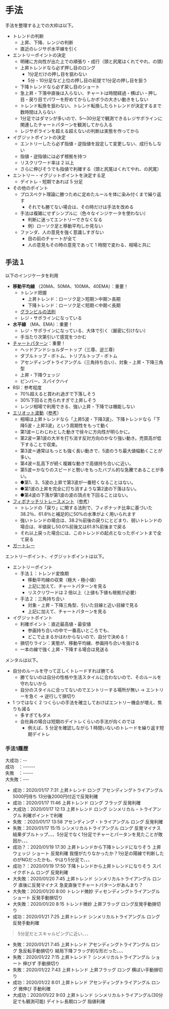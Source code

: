 # 手法

手法を整理する上での大枠は以下。

- トレンドの判断
  - 上昇、下降、レンジの判断
  - 直近のレジサポ水平線を引く
- エントリーポイントの決定
  - 明確に方向性が出た上での順張り・成行（頭と尻尾はくれてやれ、の頭）
  - 上昇トレンドなら必ず押し目のロング
    - 1分足だけの押し目を狙わない
    - 5分・10分足など上位の押し目の前提で1分足の押し目を狙う
  - 下降トレンドなら必ず戻し目のショート
  - 急上昇・下落中直後は入らない、チャートは時間経過・横ばい・押し目・戻り目でパワーを貯めてからしかボラの大きい動きをしない
  - トレンド転換を狙わない、トレンド転換したらトレンドが決定するまで数時間は入らない
  - 1分足ではダマシが多いので、5〜30分足で観測できるレジサポラインに関連したチャートパターンを観測してから入る
  - レジサポラインを超える超えないの判断は実態を作ってから
- イグジットポイントの決定
  - エントリーしたら必ず指値・逆指値を設定して変更しない、成行もしない
  - 指値・逆指値には必ず根拠を持つ
  - リスクリワード率は 2 以上
  - さらに伸びそうでも指値で利確する（頭と尻尾はくれてやれ、の尻尾）
- エントリー・イグジットポイントを決定する足
  - デイトレ・短期であれば 5 分足
- その他のポイント
  - プロスペクト理論に勝つために定めたルールを体に染み付くまで繰り返す
    - それでも勝てない場合は、その時だけは手法を改める
  - 手法は複雑にせずシンプルに（色々なインジケータを使わない）
    - 判断に迷ってエントリーできなくなる
    - 例）ローソク足と移動平均しか見ない
  - ファンダ、人の意見を強く意識しすぎない
    - 目の前のチャートが全て
    - 人の意見もその時の意見であって 1 時間で変わる、相場と共に

## 手法１

以下のインジケータを利用

- **移動平均線** （20MA、50MA、100MA、40EMA）：重要！
  - トレンド把握
    - 上昇トレンド：ローソク足＞短期＞中期＞長期
    - 下降トレンド：ローソク足＜短期＜中期＜長期
  - [グランビルの法則](https://www.universalpage.org/granville)
  - レジ・サポラインになっている
- **水平線** （MA、EMA）：重要！
  - レジ・サポラインになっている、大体で引く（厳密に引けない）
  - 手当たり次第引いて感覚をつかむ
- [チャートパターン](https://www.zerokarabitcoin.com/entry/fx-cht-ptn)：重要！
  - ヘッドアンドショルダートップ（三尊、逆三尊）
  - ダブルトップ・ボトム、トリプルトップ・ボトム
  - アセンディングトライアングル（三角持ち合い）、対象・上昇・下降三角型
  - 上昇・下降ウェッジ
  - ピンバー、スパイクハイ
- RSI：参考程度
  - 70%超えると買われ過ぎで下落しそう
  - 30%下回ると売られすぎで上昇しそう
  - レンジ相場で利用できる、強い上昇・下降では機能しない
- [エリオット波動](https://www.gaitameonline.com/academy_chart13.jsp)（[参考](https://kasobu.com/elliott-wave/)）
  - 相場は上昇トレンドなら「上昇5波・下降3波」、下降トレンドなら「下降5波・上昇3波」という周期性をもって動く
  - 第1波＝じわじわとした動きで徐々に方向性が明らかに。
  - 第2波＝第1波の大半を打ち消す反対方向のかなり強い動き。売買高が低下することで収束。
  - 第3波＝通常はもっとも強く長い動きで、5波のうち最大値幅動くことが多い。
  - 第4波＝乱高下が続く複雑な動きで高値持ち合いに近い。
  - 第5波＝かなりのスピードと勢いをもったバブル的な急騰であることが多い。
  - ●第1、3、5波の上昇で第3波が一番短くなることはない。
  - ●第1波の上昇を完全に打ち消すような第2波の下落はない。
  - ●第4波の下落が第1波の波の頂点を下回ることはない。
- [フィボナッチリトレースメント](https://www.fxbroadnet.com/tech/technicalchart/tech20.jsp)（[参考](https://kasobu.com/fibonacci/)）
  - トレンドの「戻り」に関する法則で、フィボナッチ比率に基づいた38.2％、61.8％と補足的に50%の水準がよく用いられます
  - 強いトレンドの場合は、38.2％前後の戻りにとどまり、弱いトレンドの場合は、半値戻し50.0%前後又は61.8%前後まで戻る
  - それ以上戻った場合には、このトレンドの起点となったポイントまで全て戻る
- [ガートレー](http://yukimasafx.com/2016/12/04/gartley/)

エントリーポイント、イグジットポイントは以下。

- エントリーポイント
  - 手法１：トレンド変換期
    - 移動平均線の収束（極大・極小値）
    - 上記に加えて、チャートパターンを見る
    - リスクリワードは 2 倍以上（上値も下値も根拠が必要）
  - 手法２：三角持ち合い
    - 対象・上昇・下降三角型、引いた目線と近い目線で見る
    - 上記に加えて、チャートパターンを見る
- イグジットポイント
  - 利確ポイント：直近最高値・最安値
    - 参画持ち合いの中で一番高いところでも、
    - どこで止まるかはわからないので、自分で決める！
  - 損切りライン：実態が、移動平均線、参画持ち合いを抜ける
  - 一本の線で強く上昇・下降する場合は見送る

メンタルは以下。

- 自分のルールを守って正しくトレードすれば勝てる
  - 勝てないのは自分の性格や生活スタイルに合わないので、そのルールを守れないから
  - 自分のスタイルに合ってないのでエントリーする場所が無い -> エントリーを急ぐ -> 逆行して損切り
- 1 つではなく 2 つくらいの手法を確立しておけばエントリー機会が増え、焦りも減る
  - 多すぎてもダメ
  - 会社員の場合は短期のデイトレくらいの手法が向くのでは
    - 例えば、5 分足を確認しながら 1 時間いないのトレードを繰り返す短期デイトレ

### 手法1履歴
大成功：--  
成功　：------  
失敗　：-----  
大失敗：---

- 成功：2020/01/17 7:31 上昇トレンド ロング アセンディングトライアングル 5000円待ち 13分後2000円付近で反発利確
- 成功：2020/01/17 11:46 上昇トレンド ロング フラッグ 反発利確
- 大成功：2020/01/17 12:13 上昇トレンド ロング シンメリカル・トライアングル 利確ポイントで利確
- 失敗 ：2020/01/17 13:58 アセンディング・トライアングル ロング 反発利確
- 失敗：2020/01/17 15:15 シンメリカルトライアングル ロング 反発マイナス 結果ダブルトップ、、、5分足でなく1分足でチャーとパータンを見たことが敗因か、、、
- 成功？：2020/01/19 17:30 上昇トレンドから下降トレンドになりそう 上昇ウェッジ ショート 反発利確 我慢がたりなかったか？1分足の陽線で判断したのがNGだったかも、やはり5分足で、、、
- 成功？：2020/01/19 17:50 下降トレンドから上昇トレンドになりそう スパイクボトム ロング 反発利確
- 大失敗：2020/01/20 7:45 上昇トレンド シンメリカルトライアングル ロング 直後に反発マイナス 急変直後でチャートパターンがあんまり？
- 大失敗：2020/01/20 8:00 トレンド微妙 ディセンディングトライアングル ショート 反発手動損切り
- 大失敗：2020/01/20 8:15 トレンド微妙 上昇フラッグ ロング反発手動損切り
- 成功：2020/01/21 7:25 上昇トレンド シンメリカルトライアングル ロング 反発手動利確
>5分足だとスキャルピングに近い、、、
- 失敗：2020/01/21 7:45 上昇トレンド アセンディングトライアングル ロング 急反転手動損切り 結局下降フラッグ的な形だった、、、
- 失敗：2020/01/22 7:15 上昇トレンド？ シンメリカルトライアングル ショート 伸びず 手動損切り
- 失敗：2020/01/22 7:43 上昇トレンド 上昇フラッグ ロング 横ばい手動損切り
- 成功：2020/01/22 8:01 上昇トレンド アセンディングトライアングル ロング 微伸び 手動利確
- 大成功：2020/01/22 9:03 上昇トレンド シンメリカルトライアングル(30分足でも観測可能) デイトレ長期ロング 指値利確